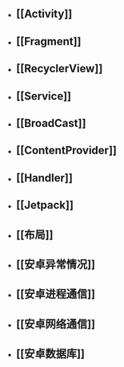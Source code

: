 - ## [[Activity]]
- ## [[Fragment]]
- ## [[RecyclerView]]
- ## [[Service]]
- ## [[BroadCast]]
- ## [[ContentProvider]]
- ## [[Handler]]
- ## [[Jetpack]]
- ## [[布局]]
- ## [[安卓异常情况]]
- ## [[安卓进程通信]]
- ## [[安卓网络通信]]
- ## [[安卓数据库]]